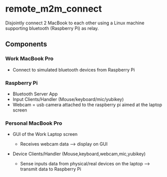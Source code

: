 # remote_m2m_connect
Disjointly connect 2 MacBook to each other using a Linux machine supporting bluetooth (Raspberry Pi) as relay.

## Components

### Work MacBook Pro

- Connect to simulated bluetooth devices from Raspberry Pi

### Raspberry Pi

- Bluetooth Server App
- Input Clients/Handler (Mouse/keyboard/mic/yubikey)
- Webcam = usb camera attached to the raspberry pi aimed at the laptop screen

### Personal MacBook Pro

- GUI of the Work Laptop screen

  - Receives webcam data --> display on GUI

- Device Clients/Handler (Mouse,keyboard,webcam,mic,yubikey)

  - Sense inputs data from physical/real devices on the laptop --> transmit data to Raspberry Pi
